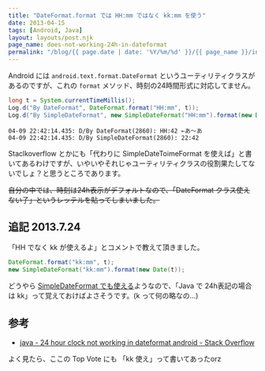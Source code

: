 ```yaml
---
title: "DateFormat.format では HH:mm ではなく kk:mm を使う"
date: 2013-04-15
tags: [Android, Java]
layout: layouts/post.njk
page_name: does-not-working-24h-in-dateformat
permalink: "/blog/{{ page.date | date: '%Y/%m/%d' }}/{{ page_name }}/index.html"
---
```

Android には ``android.text.format.DateFormat`` というユーティリティクラスがあるのですが、これの ``format`` メソッド、時刻の24時間形式に対応してません。
<!--more-->

```java DateTimeFormatTest.java
long t = System.currentTimeMillis();
Log.d("By DateFormat", DateFormat.format("HH:mm", t));
Log.d("By SimpleDateFormat", new SimpleDateFormat("HH:mm").format(new Date(t)));
```

```
04-09 22:42:14.435: D/By DateFormat(2860): HH:42 ←あ〜あ
04-09 22:42:14.435: D/By SimpleDateFormat(2860): 22:42
```

Staclkoverflow とかにも「代わりに SimpleDateToimeFormat を使えば」と書いてあるわけですが、いやいやそれじゃユーティリティクラスの役割果たしてないでしょ？と思うところであります。

<strike>自分の中では、時刻は24h表示がデフォルトなので、「DateFormat クラス使えない子」というレッテルを貼ってしまいました。</strike>

## 追記 2013.7.24
「HH でなく kk が使えるよ」とコメントで教えて頂きました。

```java 
DateFormat.format("kk:mm", t);
new SimpleDateFormat("kk:mm").format(new Date(t));
```

どうやら [SimpleDateFormat でも使える](http://stackoverflow.com/questions/8907509/how-to-set-24-hours-format-for-date-on-java)ようなので、「Java で 24h表記の場合は kk」って覚えておけばよさそうです。(k って何の略なの…)

## 参考
* [java - 24 hour clock not working in dateformat android - Stack Overflow](http://stackoverflow.com/questions/5755073/24-hour-clock-not-working-in-dateformat-android)

よく見たら、ここの Top Vote にも 「kk 使え」って書いてあったorz